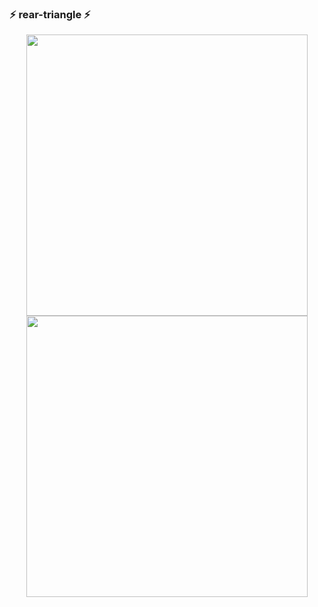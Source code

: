 ### ⚡️  rear-triangle ⚡️

<p align="center">
	<img width="450em" src="https://github-readme-stats.vercel.app/api/?username=rear-triangle&count_private=true&theme=dracula&showicons=true/>
</p>

<p align="center">
	<img width="450em" src="https://github-readme-streak-stats.herokuapp.com/?user=rear-triangle&include_all_commits=true&hide_border=true&theme=dracula"/>
</p>
